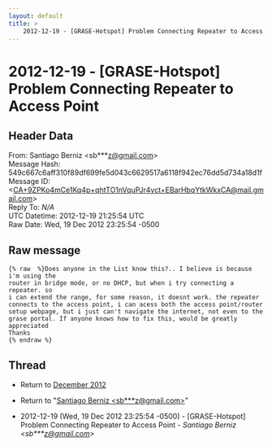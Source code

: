 ```yaml
---
layout: default
title: >
    2012-12-19 - [GRASE-Hotspot] Problem Connecting Repeater to Access Point
---
```


# 2012-12-19 - [GRASE-Hotspot] Problem Connecting Repeater to Access Point

## Header Data

From: Santiago Berniz \<sb***z@gmail.com\><br>
Message Hash: 549c667c6aff310f89df699fe5d043c6629517a6118f942ec76dd5d734a18d1f<br>
Message ID: \<CA+9ZPKo4mCe1Kq4p+qhtTO1nVquPJr4yct+EBarHbqYtkWkxCA@mail.gmail.com\><br>
Reply To: _N/A_<br>
UTC Datetime: 2012-12-19 21:25:54 UTC<br>
Raw Date: Wed, 19 Dec 2012 23:25:54 -0500<br>

## Raw message

```
{% raw  %}Does anyone in the List know this?.. I believe is because i'm using the
router in bridge mode, or no DHCP, but when i try connecting a repeater. so
i can extend the range, for some reason, it doesnt work. the repeater
connects to the access point, i can acess both the access point/router
setup webpage, but i just can't navigate the internet, not even to the
grase portal. If anyone knows how to fix this, would be greatly appreciated
Thanks
{% endraw %}
```

## Thread

+ Return to [December 2012](/archive/2012/12)

+ Return to "[Santiago Berniz <sb***z<span>@</span>gmail.com>](/authors/sb___z_at_gmail_com)"

+ 2012-12-19 (Wed, 19 Dec 2012 23:25:54 -0500) - [GRASE-Hotspot] Problem Connecting Repeater to Access Point - _Santiago Berniz \<sb***z@gmail.com\>_

